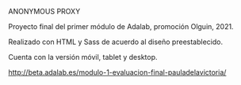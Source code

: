 ANONYMOUS PROXY

Proyecto final del primer módulo de Adalab, promoción Olguin, 2021.

Realizado con HTML y Sass de acuerdo al diseño preestablecido. 

Cuenta con la versión móvil, tablet y desktop.

http://beta.adalab.es/modulo-1-evaluacion-final-pauladelavictoria/
